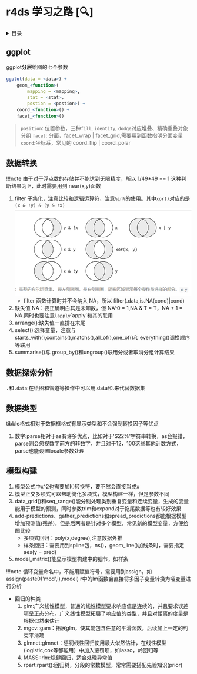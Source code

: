 # r4ds 学习之路 [:mag:]

<details>
    <summary>目录</summary>

- [ggplot](#ggplot)
- [数据转换](#数据转换)
- [数据探索分析](#数据探索分析)

</details>

## ggplot

ggplot**分层**绘图的七个参数

```r
ggplot(data = <data>) +
    geom_<function>(
        mapping = <mapping>,
        stat = <stat>,
        postion = <postion>) +
    coord_<function>() +
    facet_<function>()
```

> `position`: 位置参数，三种`fill`, `identity`, `dodge`对应堆叠、精确重叠对象分组
> `facet`: 分面，facet_wrap | facet_grid,需要用到函数指明分面变量
> `coord`:坐标系，常见的 coord_flip | coord_polar

## 数据转换

!!!note 由于对于浮点数的存储并不能达到无限精度，所以 1/49\*49 == 1 这种判断结果为 F，此时需要用到 near(x,y)函数

1. filter 子集化，注意比较和逻辑运算符，注意`%in%`的使用。其中`xor()`对应的是`(x & !y) & (y & !x)` ![布尔运算](imgs/Boolean.png)
   - filter 函数计算时并不会纳入 NA，所以 filter(.data,is.NA(cond)|cond)
2. 缺失值 NA：要正确明白其是未知数，但 NA^0 = 1,NA & T = T，NA + 1 = NA.同时也要注意`lapply`\`apply`和其的联用
3. arrange():缺失值一直排在末尾
4. select():选择变量，注意与 starts_with(),contains(),matchs(),all_of(),one_of()和 everything()调换顺序等联用
5. summarise()与 group_by()和ungroup()联用分或者取消分组计算结果

## 数据探索分析
`.`和`.data`:在绘图和管道等操作中可以用.data和.来代替数据集

## 数据类型
tibble格式相对于数据框格式有显示类型和不会强制转换因子等优点
1. 数字:parse相对于as有许多优点，比如对于'$22%'字符串转换，as会报错，parse则会忽视数字前方的非数字，并且对于12，100这些其他计数方式，parse也能设置locale参数处理

## 模型构建
1. 模型公式中x^2也需要加I()转换符，要不然会直接当成x
2. 模型正交多项式可以帮助简化多项式，模型构建一样，但是参数不同
3. data_grid()和seq_range()能分别处理类别重复变量和连续变量，生成的变量能用于模型的预测，同时参数trim和expand对于拖尾数据等也有较好效果
4. add-predictions、gather_predictions和spread_predictions都能根据模型增加预测值(残差)，但是后两者是针对多个模型，常见新的模型变量，方便绘图比较
    - 多项式回归：poly(x,degree),注意数据外推
    - 样条回归：需要用到spline包，ns()，geom_line()加线条时，需要指定aes(y = pred)
5. model_matrix()能显示模型构建中的细节，如样条

!!!note 循环变量命名中，不能用赋值符号，需要用到assign，如assign(paste0('mod',i),model)
r中的lm函数会直接将多因子变量转换为哑变量进行分析

- 回归的种类
    1. glm:广义线性模型，普通的线性模型要求响应值是连续的，并且要求误差项呈正态分布。广义线性模型拓展了响应值的类型，并且对距离的度量是根据似然来估计
    2. mgcv::gam：拓展glm，使其能包含任意的平滑函数，后续加上一定的约束平滑项
    3. glmnet:glmnet：惩罚线性回归使用最大似然估计，在线性模型(logistic,cox等都能用）中加入惩罚项，如lasso，岭回归等
    4. MASS::rlm:稳健回归，适合处理异常值
    5. rpart:rpart():回归树，分段的常数模型，常常需要搭配先验知识(prior)